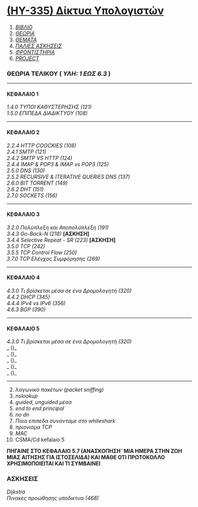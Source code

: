 # [(ΗΥ-335) Δίκτυα Υπολογιστών](http://www.csd.uoc.gr/~hy335b/)

1. _[ΒΙΒΛΙΟ](https://github.com/keybraker/Computer-Science-Department-Wiki/tree/master/ΜΑΘΗΜΑΤΑ/ΗΥ-335/ΒΙΒΛΙΟ/Computer.Networking%20A%20Top-Down%20Approach%206th%20Edition.pdf)_
2. _[ΘΕΩΡΙΑ](https://github.com/keybraker/Computer-Science-Department-Wiki/tree/master/ΜΑΘΗΜΑΤΑ/ΗΥ-335/ΘΕΩΡΙΑ)_
3. _[ΘΕΜΑΤΑ](https://github.com/keybraker/Computer-Science-Department-Wiki/tree/master/ΜΑΘΗΜΑΤΑ/ΗΥ-335/ΘΕΜΑΤΑ)_
4. _[ΠΑΛΙΕΣ ΑΣΚΗΣΕΙΣ](https://github.com/keybraker/Computer-Science-Department-Wiki/tree/master/ΜΑΘΗΜΑΤΑ/ΗΥ-335/ΑΣΚΗΣΕΙΣ)_
5. _[ΦΡΟΝΤΙΣΤΗΡΙΑ](https://github.com/keybraker/Computer-Science-Department-Wiki/tree/master/ΜΑΘΗΜΑΤΑ/ΗΥ-335/ΦΡΟΝΤΙΣΤΗΡΙΑ)_
6. _[PROJECT](https://github.com/keybraker/Computer-Science-Department-Wiki/tree/master/ΜΑΘΗΜΑΤΑ/ΗΥ-335/PROJECT)_

### ΘΕΩΡΙΑ ΤΕΛΙΚΟΥ ( _ΥΛΗ: 1 ΕΩΣ 6.3_ )

***

#### ΚΕΦΑΛΑΙΟ 1
_1.4.0 ΤΥΠΟΙ ΚΑΘΥΣΤΕΡΗΣΗΣ (121)_
<br />_1.5.0 ΕΠΙΠΕΔΑ ΔΙΑΔΙΚΤΥΟΥ (108)_

***

#### ΚΕΦΑΛΑΙΟ 2
_2.2.4 HTTP COOCKIES (108)_
<br />_2.4.1 SMTP (121)_
<br />_2.4.2 SMTP VS HTTP (124)_
<br />_2.4.4 IMAP & POP3 & IMAP vs POP3 (125)_
<br />_2.5.0 DNS (130)_
<br />_2.5.2 RECURSIVE & ITERATIVE QUERIES DNS (137)_
<br />_2.6.0 BIT TORRENT (149)_
<br />_2.6.2 DHT (151)_
<br />_2.7.0 SOCKETS (156)_

***

#### ΚΕΦΑΛΑΙΟ 3
_3.2.0 Πολύπλεξη και Αποπολύπλεξη (191)_
<br />_3.4.3 Go-Back-N (218)_ **[ΑΣΚΗΣΗ]**
<br />_3.4.4 Selective Repeat - SR (223)_ **[ΑΣΚΗΣΗ]**
<br />_3.5.0 TCP (242)_
<br />_3.5.5 TCP Control Flow (250)_
<br />_3.7.0 TCP Ελέγχος Συμφόρησης (269)_

***

#### ΚΕΦΑΛΑΙΟ 4
_4.3.0 Τι βρίσκεται μέσα σε ένα Δρομολογητή (320)_
<br />_4.4.2 DHCP (345)_ 
<br />_4.4.4 IPv4 vs IPv6 (356)_ 
<br />_4.6.3 BGP (390)_ 

***

#### ΚΕΦΑΛΑΙΟ 5
_4.3.0 Τι βρίσκεται μέσα σε ένα Δρομολογητή (320)_
<br />_ ()_ 
<br />_ ()_ 
<br />_ ()_ 
<br />_ ()_ 
<br />_ ()_ 

***

2.  _λαγωνικό πακέτων (packet sniffing)_
3.	_nslookup_ 
5.  _guided, unguided μέσα_
6.	_end to end principal_
10.	_no dn_
13. _Ποια επιπεδα συνανταμε στο whiteshark_
16. _πριονισμα TCP_
18. _MAC_
20. CSMA/Cd kefalaio 5

**ΠΗΓΑΙΝΕ ΣΤΟ ΚΕΦΑΛΑΙΟ 5.7 (ΑΝΑΣΚΟΠΗΣΗ¨ΜΙΑ ΗΜΕΡΑ ΣΤΗΝ ΖΩΗ ΜΙΑΣ ΑΙΤΗΣΗΣ ΓΙΑ ΙΣΤΟΣΕΛΙΔΑ) ΚΑΙ ΜΑΘΕ ΟΤΙ ΠΡΩΤΟΚΟΛΛΟ ΧΡΗΣΙΜΟΠΟΙΕΙΤΑΙ ΚΑΙ ΤΙ ΣΥΜΒΑΙΝΕΙ**

### ΑΣΚΗΣΕΙΣ
_Dijkstra_
<br />_Πινακες προώθησης υποδικτυα (468)_


